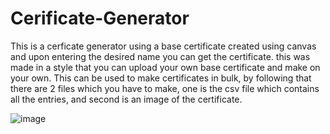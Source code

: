 # Cerificate-Generator

This is a cerficate generator using a base certificate created using canvas and upon entering the desired name you can get the certificate. this was made in a style that you can upload your own base certificate and make on your own.
This can be used to make certificates in bulk, by following that there are 2 files which you have to make, one is the csv file which contains all the entries, and second is an image of the certificate.

![image](https://user-images.githubusercontent.com/86602285/158526684-fae434cb-9f38-4ebd-8101-b7c0cc7b0d8f.png)
